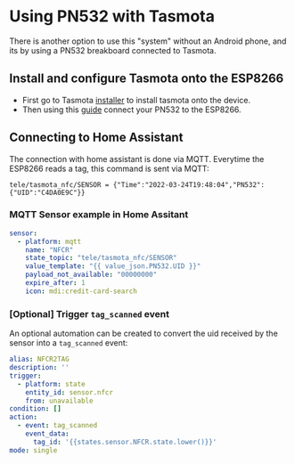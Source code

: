 # Using PN532 with Tasmota
There is another option to use this "system" without an Android phone, and its by using a PN532 breakboard connected to Tasmota.

## Install and configure Tasmota onto the ESP8266
- First go to Tasmota [installer](https://tasmota.github.io/install) to install tasmota onto the device. 
- Then using this [guide](https://tasmota.github.io/docs/PN532) connect your PN532 to the ESP8266.

## Connecting to Home Assistant
The connection with home assistant is done via MQTT. Everytime the ESP8266 reads a tag, this command is sent via MQTT:
```
tele/tasmota_nfc/SENSOR = {"Time":"2022-03-24T19:48:04","PN532":{"UID":"C4DA0E9C"}}
```
### MQTT Sensor example in Home Assitant
```yaml
sensor:
  - platform: mqtt
    name: "NFCR"
    state_topic: "tele/tasmota_nfc/SENSOR"
    value_template: "{{ value_json.PN532.UID }}"
    payload_not_available: "00000000"
    expire_after: 1
    icon: mdi:credit-card-search
```
### [Optional] Trigger `tag_scanned` event
An optional automation can be created to convert the uid received by the sensor into a `tag_scanned` event:
```yaml
alias: NFCR2TAG
description: ''
trigger:
  - platform: state
    entity_id: sensor.nfcr
    from: unavailable
condition: []
action:
  - event: tag_scanned
    event_data:
      tag_id: '{{states.sensor.NFCR.state.lower()}}'
mode: single

```
